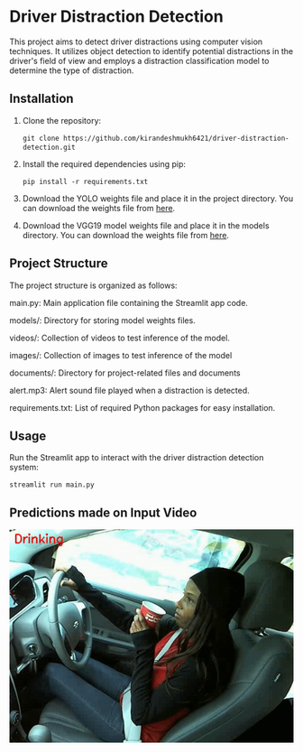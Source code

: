 # Driver Distraction Detection

This project aims to detect driver distractions using computer vision techniques. It utilizes object detection to identify potential distractions in the driver's field of view and employs a distraction classification model to determine the type of distraction.


## Installation

1. Clone the repository:

   ```shell
   git clone https://github.com/kirandeshmukh6421/driver-distraction-detection.git

2. Install the required dependencies using pip:
   
   ```shell
   pip install -r requirements.txt

3. Download the YOLO weights file and place it in the project directory. You can download the weights file from [here](https://drive.google.com/file/d/1FiM0xf7engfJIrbDJptG-GBRh5nlLKe7/view?usp=sharing).

4. Download the VGG19 model weights file and place it in the models directory. You can download the weights file from [here](https://drive.google.com/file/d/1TeYYVQOgMGzx9gZg-WknPoXt7YeDHpz0/view?usp=sharing).

## Project Structure
The project structure is organized as follows:

main.py: Main application file containing the Streamlit app code.

models/: Directory for storing model weights files.

videos/: Collection of videos to test inference of the model.

images/: Collection of images to test inference of the model

documents/: Directory for project-related files and documents

alert.mp3: Alert sound file played when a distraction is detected.

requirements.txt: List of required Python packages for easy installation.


## Usage
Run the Streamlit app to interact with the driver distraction detection system:

```shell
streamlit run main.py 
```


## Predictions made on Input Video
![Output](/images/ezgif-1-ef1e0147eb.gif)



